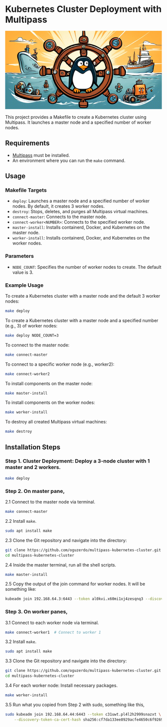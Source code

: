 # Kubernetes Cluster Deployment with Multipass

![alt text](images/cover.png)

This project provides a Makefile to create a Kubernetes cluster using Multipass. It launches a master node and a specified number of worker nodes.

## Requirements

- [Multipass](https://multipass.run/) must be installed.
- An environment where you can run the `make` command.

## Usage

### Makefile Targets

- `deploy`: Launches a master node and a specified number of worker nodes. By default, it creates 3 worker nodes.
- `destroy`: Stops, deletes, and purges all Multipass virtual machines.
- `connect-master`: Connects to the master node.
- `connect-worker<NUMBER>`: Connects to the specified worker node.
- `master-install`: Installs containerd, Docker, and Kubernetes on the master node.
- `worker-install`: Installs containerd, Docker, and Kubernetes on the worker nodes.

### Parameters

- `NODE_COUNT`: Specifies the number of worker nodes to create. The default value is 3.

### Example Usage

To create a Kubernetes cluster with a master node and the default 3 worker nodes:

```sh
make deploy
```

To create a Kubernetes cluster with a master node and a specified number (e.g., 3) of worker nodes:

```sh
make deploy NODE_COUNT=3
```

To connect to the master node:

```sh
make connect-master
```


To connect to a specific worker node (e.g., worker2):

```sh
make connect-worker2
```

To install components on the master node:

```sh
make master-install
```

To install components on the worker nodes:

```sh
make worker-install
```

To destroy all created Multipass virtual machines:

```sh
make destroy
```



## Installation Steps

### Step 1. **Cluster Deployment**: Deploy a 3-node cluster with 1 master and 2 workers.

```sh
make deploy
```

### Step 2. On master pane, 

2.1 Connect to the master node via terminal.

```sh
make connect-master
```

2.2 Install `make`.
```sh
sudo apt install make
```

2.3 Clone the Git repository and navigate into the directory:

```sh
git clone https://github.com/oguzerdo/multipass-kubernetes-cluster.git
cd multipass-kubernetes-cluster
```

2.4 Inside the master terminal, run all the shell scripts.

```sh
make master-install
```

2.5 Copy the output of the join command for worker nodes. It will be something like:
    
```sh
kubeadm join 192.168.64.3:6443 --token al0kvi.x60mi1xj4zesqnq3 --discovery-token-ca-cert-hash sha256:f4ff0c7684bbac599a8208b94bb28e451023662ab51bc1ce16f60a855a85e2a5
```

### Step 3. On worker panes, 

3.1 Connect to each worker node via terminal.
    
```sh
make connect-worker1  # Connect to worker 1
```

3.2 Install `make`.
```sh
sudo apt install make
```

3.3 Clone the Git repository and navigate into the directory:

```sh
git clone https://github.com/oguzerdo/multipass-kubernetes-cluster.git
cd multipass-kubernetes-cluster
```


3.4 For each worker node: Install necessary packages.
        
```sh
make worker-install
```

3.5 Run what you copied from Step 2 with sudo, something like this,

```sh
sudo kubeadm join 192.168.64.44:6443 --token c31uwt.pl4l2h2999snazxt \
	--discovery-token-ca-cert-hash sha256:cf7da133ee8929acfe4650c6f9269299dff36a0b9e97623f141177315153f704
```

